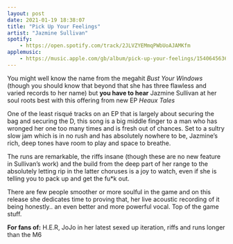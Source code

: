```yaml
---
layout: post
date: 2021-01-19 18:38:07
title: "Pick Up Your Feelings"
artist: "Jazmine Sullivan"
spotify: 
    - https://open.spotify.com/track/2JLVZYEMmqPWbUoAJAMKfm
applemusic: 
    - https://music.apple.com/gb/album/pick-up-your-feelings/1540645636?i=1540645640
---
```


You might well know the name from the megahit _Bust Your Windows_ (though you should know that beyond that she has three flawless and varied records to her name) but **you have to hear** Jazmine Sullivan at her soul roots best with this offering from new EP _Heaux Tales_

One of the least risqué tracks on an EP that is largely about securing the bag and securing the D, this song is a big middle finger to a man who has wronged her one too many times and is fresh out of chances. Set to a sultry slow jam which is in no rush and has absolutely nowhere to be, Jazmine’s rich, deep tones have room to play and space to breathe. 

The runs are remarkable, the riffs insane (though these are no new feature in Sullivan’s work) and the build from the deep part of her range to the absolutely letting rip in the latter choruses is a joy to watch, even if she is telling you to pack up and get the fu*k out.

There are few people smoother or more soulful in the game and on this release she dedicates time to proving that, her live acoustic recording of it being honestly.. an even better and more powerful vocal. Top of the game stuff. 

**For fans of:** H.E.R, JoJo in her latest sexed up iteration, riffs and runs longer than the M6
